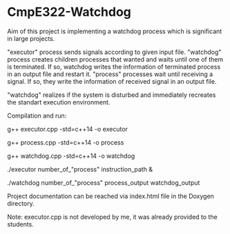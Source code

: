 # CmpE322-Watchdog

Aim of this project is implementing a watchdog process which is significant in large projects.

"executor" process sends signals according to given input file. "watchdog" process creates children processes that wanted and waits until one of them is terminated. If so, watchdog writes the information of terminated process in an output file and restart it. "process" processes wait until receiving a signal. If so, they write the information of received signal in an output file.

"watchdog" realizes if the system is disturbed and immediately recreates the standart execution environment.

Compilation and run:

g++ executor.cpp -std=c++14 -o executor

g++ process.cpp -std=c++14 -o process

g++ watchdog.cpp -std=c++14 -o watchdog

./executor number_of_"process" instruction_path &

./watchdog number_of_"process" process_output watchdog_output

Project documentation can be reached via index.html file in the Doxygen directory.

Note: executor.cpp is not developed by me, it was already provided to the students.
